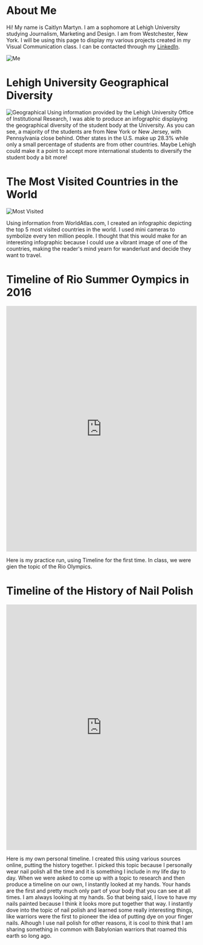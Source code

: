 # About Me
Hi! My name is Caitlyn Martyn. I am a sophomore at Lehigh University studying Journalism, Marketing and Design. I am from Westchester, New York. I will be using this page to display my various projects created in my Visual Communication class. 
I can be contacted through my [LinkedIn](https://www.linkedin.com/in/caitlynmartyn/).

![Me](https://github.com/cem220/cem220.github.io/blob/master/Screen%20Shot%202018-03-26%20at%204.34.46%20PM.png?raw=true)


# Lehigh University Geographical Diversity
![Geographical](https://github.com/cem220/cem220.github.io/blob/master/Geographical.png?raw=true)
Using information provided by the Lehigh University Office of Institutional Research, I was able to produce an infographic displaying the geographical diversity of the student body at the University. As you can see, a majority  of the students are from New York or New Jersey, with Pennsylvania close behind. Other states in the U.S. make up 28.3% while only a small percentage of students are from other countries. Maybe Lehigh could make it a point to accept more international students to diversify the student body a bit more!


# The Most Visited Countries in the World
![Most Visited](https://github.com/cem220/cem220.github.io/blob/master/MostVisited.png?raw=true)

Using information from WorldAtlas.com, I created an infographic depicting the top 5 most visited countries in the world. I used mini cameras to symbolize every ten million people. I thought that this would make for an interesting infographic because I could use a vibrant image of one of the countries, making the reader's mind yearn for wanderlust and decide they want to travel.


# Timeline of Rio Summer Oympics in 2016
<iframe src='https://cdn.knightlab.com/libs/timeline3/latest/embed/index.html?source=1LvbCgyl8TdXWWiFi7MSSuVplSlSLsqKWpzOYD4GEXSk&font=Default&lang=en&initial_zoom=2&height=650' width='100%' height='650' webkitallowfullscreen mozallowfullscreen allowfullscreen frameborder='0'></iframe>

Here is my practice run, using Timeline for the first time. In class, we were gien the topic of the Rio Olympics.


# Timeline of the History of Nail Polish
<iframe src='https://cdn.knightlab.com/libs/timeline3/latest/embed/index.html?source=1mYZYOmXuXdjGBppk6pwTexQsRNKnYQtNR8uoznMXx6U&font=Default&lang=en&initial_zoom=2&height=650' width='100%' height='650' webkitallowfullscreen mozallowfullscreen allowfullscreen frameborder='0'></iframe>

Here is my own personal timeline. I created this using various sources online, putting the history together. I picked this topic because I personally wear nail polish all the time and it is something I include in my life day to day. When we were asked to come up with a topic to research and then produce a timeline on our own, I instantly looked at my hands. Your hands are the first and pretty much  only part of your body that you can see at all times. I am always looking at my hands. So that being said, I love to have my nails painted because I think it looks more put together that way. I instantly dove into the topic of nail polish and learned some really interesting things, like warriors were the first to pioneer the idea of putting dye on your finger nails. Alhough I use nail polish for other reasons, it is cool to think that I am sharing something in common with Babylonian warriors that roamed this earth so long ago. 
